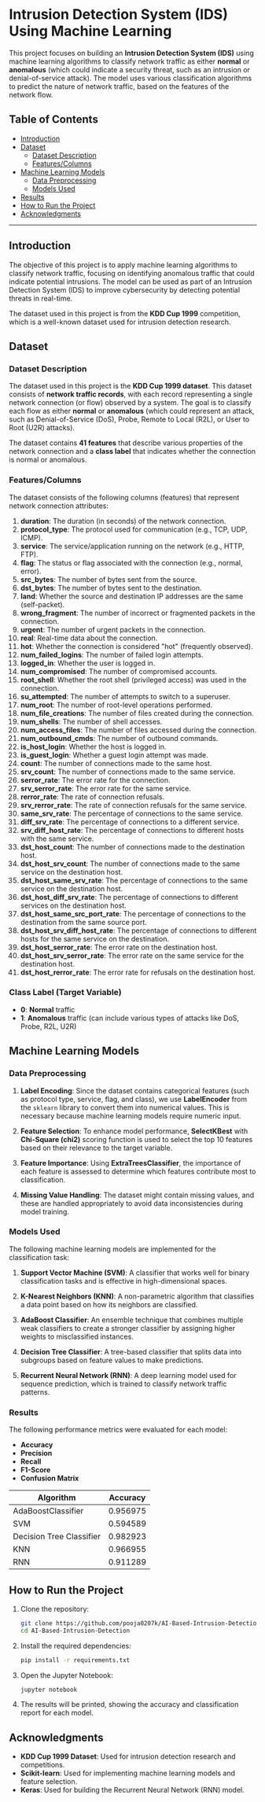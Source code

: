 # Intrusion Detection System (IDS) Using Machine Learning

This project focuses on building an **Intrusion Detection System (IDS)** using machine learning algorithms to classify network traffic as either **normal** or **anomalous** (which could indicate a security threat, such as an intrusion or denial-of-service attack). The model uses various classification algorithms to predict the nature of network traffic, based on the features of the network flow.

## Table of Contents

- [Introduction](#introduction)
- [Dataset](#dataset)
  - [Dataset Description](#dataset-description)
  - [Features/Columns](#featurescolumns)
- [Machine Learning Models](#machine-learning-models)
  - [Data Preprocessing](#data-preprocessing)
  - [Models Used](#models-used)
- [Results](#results)
- [How to Run the Project](#how-to-run-the-project)
- [Acknowledgments](#acknowledgments)

---

## Introduction

The objective of this project is to apply machine learning algorithms to classify network traffic, focusing on identifying anomalous traffic that could indicate potential intrusions. The model can be used as part of an Intrusion Detection System (IDS) to improve cybersecurity by detecting potential threats in real-time.

The dataset used in this project is from the **KDD Cup 1999** competition, which is a well-known dataset used for intrusion detection research.

## Dataset

### Dataset Description

The dataset used in this project is the **KDD Cup 1999 dataset**. This dataset consists of **network traffic records**, with each record representing a single network connection (or flow) observed by a system. The goal is to classify each flow as either **normal** or **anomalous** (which could represent an attack, such as Denial-of-Service (DoS), Probe, Remote to Local (R2L), or User to Root (U2R) attacks).

The dataset contains **41 features** that describe various properties of the network connection and a **class label** that indicates whether the connection is normal or anomalous.

### Features/Columns

The dataset consists of the following columns (features) that represent network connection attributes:

1. **duration**: The duration (in seconds) of the network connection.
2. **protocol_type**: The protocol used for communication (e.g., TCP, UDP, ICMP).
3. **service**: The service/application running on the network (e.g., HTTP, FTP).
4. **flag**: The status or flag associated with the connection (e.g., normal, error).
5. **src_bytes**: The number of bytes sent from the source.
6. **dst_bytes**: The number of bytes sent to the destination.
7. **land**: Whether the source and destination IP addresses are the same (self-packet).
8. **wrong_fragment**: The number of incorrect or fragmented packets in the connection.
9. **urgent**: The number of urgent packets in the connection.
10. **real**: Real-time data about the connection.
11. **hot**: Whether the connection is considered "hot" (frequently observed).
12. **num_failed_logins**: The number of failed login attempts.
13. **logged_in**: Whether the user is logged in.
14. **num_compromised**: The number of compromised accounts.
15. **root_shell**: Whether the root shell (privileged access) was used in the connection.
16. **su_attempted**: The number of attempts to switch to a superuser.
17. **num_root**: The number of root-level operations performed.
18. **num_file_creations**: The number of files created during the connection.
19. **num_shells**: The number of shell accesses.
20. **num_access_files**: The number of files accessed during the connection.
21. **num_outbound_cmds**: The number of outbound commands.
22. **is_host_login**: Whether the host is logged in.
23. **is_guest_login**: Whether a guest login attempt was made.
24. **count**: The number of connections made to the same host.
25. **srv_count**: The number of connections made to the same service.
26. **serror_rate**: The error rate for the connection.
27. **srv_serror_rate**: The error rate for the same service.
28. **rerror_rate**: The rate of connection refusals.
29. **srv_rerror_rate**: The rate of connection refusals for the same service.
30. **same_srv_rate**: The percentage of connections to the same service.
31. **diff_srv_rate**: The percentage of connections to a different service.
32. **srv_diff_host_rate**: The percentage of connections to different hosts with the same service.
33. **dst_host_count**: The number of connections made to the destination host.
34. **dst_host_srv_count**: The number of connections made to the same service on the destination host.
35. **dst_host_same_srv_rate**: The percentage of connections to the same service on the destination host.
36. **dst_host_diff_srv_rate**: The percentage of connections to different services on the destination host.
37. **dst_host_same_src_port_rate**: The percentage of connections to the destination from the same source port.
38. **dst_host_srv_diff_host_rate**: The percentage of connections to different hosts for the same service on the destination.
39. **dst_host_serror_rate**: The error rate on the destination host.
40. **dst_host_srv_serror_rate**: The error rate on the same service for the destination host.
41. **dst_host_rerror_rate**: The error rate for refusals on the destination host.

### **Class Label (Target Variable)**
- **0**: **Normal** traffic
- **1**: **Anomalous** traffic (can include various types of attacks like DoS, Probe, R2L, U2R)

## Machine Learning Models

### Data Preprocessing

1. **Label Encoding**: Since the dataset contains categorical features (such as protocol type, service, flag, and class), we use **LabelEncoder** from the `sklearn` library to convert them into numerical values. This is necessary because machine learning models require numeric input.
   
2. **Feature Selection**: To enhance model performance, **SelectKBest** with **Chi-Square (chi2)** scoring function is used to select the top 10 features based on their relevance to the target variable.

3. **Feature Importance**: Using **ExtraTreesClassifier**, the importance of each feature is assessed to determine which features contribute most to classification.

4. **Missing Value Handling**: The dataset might contain missing values, and these are handled appropriately to avoid data inconsistencies during model training.

### Models Used

The following machine learning models are implemented for the classification task:

1. **Support Vector Machine (SVM)**: A classifier that works well for binary classification tasks and is effective in high-dimensional spaces.
   
2. **K-Nearest Neighbors (KNN)**: A non-parametric algorithm that classifies a data point based on how its neighbors are classified.

3. **AdaBoost Classifier**: An ensemble technique that combines multiple weak classifiers to create a stronger classifier by assigning higher weights to misclassified instances.

4. **Decision Tree Classifier**: A tree-based classifier that splits data into subgroups based on feature values to make predictions.

5. **Recurrent Neural Network (RNN)**: A deep learning model used for sequence prediction, which is trained to classify network traffic patterns.

### Results

The following performance metrics were evaluated for each model:

- **Accuracy**
- **Precision**
- **Recall**
- **F1-Score**
- **Confusion Matrix**

| Algorithm                  | Accuracy  |
| -------------------------- | --------- |
| AdaBoostClassifier          | 0.956975  |
| SVM                         | 0.594589  |
| Decision Tree Classifier    | 0.982923  |
| KNN                         | 0.966955  |
| RNN                         | 0.911289  |

## How to Run the Project

1. Clone the repository:
    ```bash
    git clone https://github.com/pooja0207k/AI-Based-Intrusion-Detection.git
    cd AI-Based-Intrusion-Detection

    ```

2. Install the required dependencies:
    ```bash
    pip install -r requirements.txt
    ```

3. Open the Jupyter Notebook:
    ```bash
    jupyter notebook
    ```

4. The results will be printed, showing the accuracy and classification report for each model.

## Acknowledgments

- **KDD Cup 1999 Dataset**: Used for intrusion detection research and competitions.
- **Scikit-learn**: Used for implementing machine learning models and feature selection.
- **Keras**: Used for building the Recurrent Neural Network (RNN) model.

